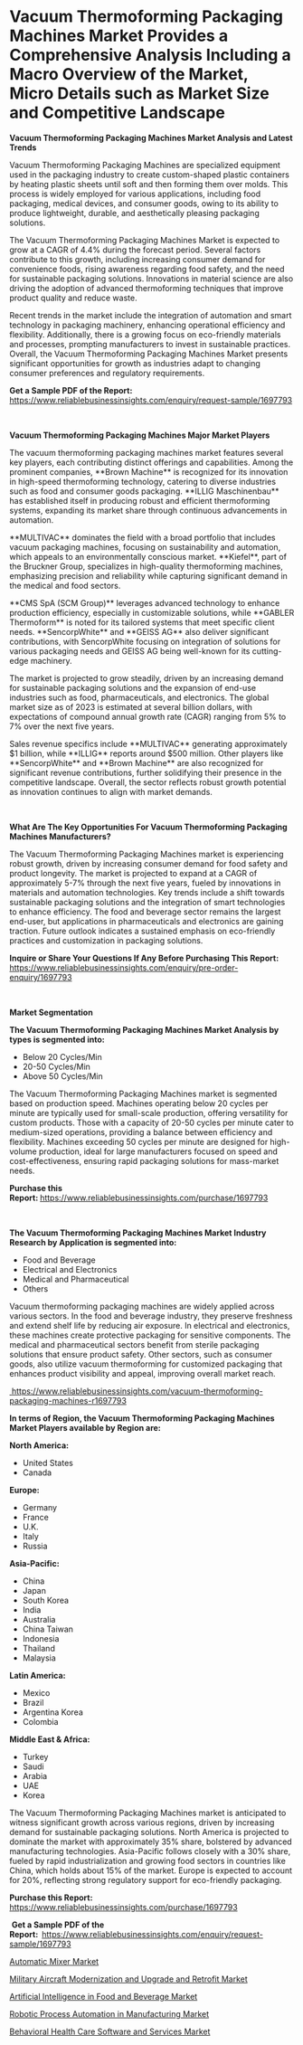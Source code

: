 <p><h1>Vacuum Thermoforming Packaging Machines Market Provides a Comprehensive Analysis Including a Macro Overview of the Market, Micro Details such as Market Size and Competitive Landscape</h1></p><p><strong>Vacuum Thermoforming Packaging Machines Market Analysis and Latest Trends</strong></p>
<p><p>Vacuum Thermoforming Packaging Machines are specialized equipment used in the packaging industry to create custom-shaped plastic containers by heating plastic sheets until soft and then forming them over molds. This process is widely employed for various applications, including food packaging, medical devices, and consumer goods, owing to its ability to produce lightweight, durable, and aesthetically pleasing packaging solutions.</p><p>The Vacuum Thermoforming Packaging Machines Market is expected to grow at a CAGR of 4.4% during the forecast period. Several factors contribute to this growth, including increasing consumer demand for convenience foods, rising awareness regarding food safety, and the need for sustainable packaging solutions. Innovations in material science are also driving the adoption of advanced thermoforming techniques that improve product quality and reduce waste.</p><p>Recent trends in the market include the integration of automation and smart technology in packaging machinery, enhancing operational efficiency and flexibility. Additionally, there is a growing focus on eco-friendly materials and processes, prompting manufacturers to invest in sustainable practices. Overall, the Vacuum Thermoforming Packaging Machines Market presents significant opportunities for growth as industries adapt to changing consumer preferences and regulatory requirements.</p></p>
<p><strong>Get a Sample PDF of the Report:&nbsp;</strong> <a href="https://www.reliablebusinessinsights.com/enquiry/request-sample/1697793?utm_campaign=1873&utm_medium=2&utm_source=Github&utm_content=ia&utm_term=12122024&utm_id=vacuum-thermoforming-packaging-machines">https://www.reliablebusinessinsights.com/enquiry/request-sample/1697793</a></p>
<p>&nbsp;</p>
<p><strong>Vacuum Thermoforming Packaging Machines Major Market Players</strong></p>
<p><p>The vacuum thermoforming packaging machines market features several key players, each contributing distinct offerings and capabilities. Among the prominent companies, **Brown Machine** is recognized for its innovation in high-speed thermoforming technology, catering to diverse industries such as food and consumer goods packaging. **ILLIG Maschinenbau** has established itself in producing robust and efficient thermoforming systems, expanding its market share through continuous advancements in automation.</p><p>**MULTIVAC** dominates the field with a broad portfolio that includes vacuum packaging machines, focusing on sustainability and automation, which appeals to an environmentally conscious market. **Kiefel**, part of the Bruckner Group, specializes in high-quality thermoforming machines, emphasizing precision and reliability while capturing significant demand in the medical and food sectors.</p><p>**CMS SpA (SCM Group)** leverages advanced technology to enhance production efficiency, especially in customizable solutions, while **GABLER Thermoform** is noted for its tailored systems that meet specific client needs. **SencorpWhite** and **GEISS AG** also deliver significant contributions, with SencorpWhite focusing on integration of solutions for various packaging needs and GEISS AG being well-known for its cutting-edge machinery.</p><p>The market is projected to grow steadily, driven by an increasing demand for sustainable packaging solutions and the expansion of end-use industries such as food, pharmaceuticals, and electronics. The global market size as of 2023 is estimated at several billion dollars, with expectations of compound annual growth rate (CAGR) ranging from 5% to 7% over the next five years.</p><p>Sales revenue specifics include **MULTIVAC** generating approximately $1 billion, while **ILLIG** reports around $500 million. Other players like **SencorpWhite** and **Brown Machine** are also recognized for significant revenue contributions, further solidifying their presence in the competitive landscape. Overall, the sector reflects robust growth potential as innovation continues to align with market demands.</p></p>
<p>&nbsp;</p>
<p><strong>What Are The Key Opportunities For Vacuum Thermoforming Packaging Machines Manufacturers?</strong></p>
<p><p>The Vacuum Thermoforming Packaging Machines market is experiencing robust growth, driven by increasing consumer demand for food safety and product longevity. The market is projected to expand at a CAGR of approximately 5-7% through the next five years, fueled by innovations in materials and automation technologies. Key trends include a shift towards sustainable packaging solutions and the integration of smart technologies to enhance efficiency. The food and beverage sector remains the largest end-user, but applications in pharmaceuticals and electronics are gaining traction. Future outlook indicates a sustained emphasis on eco-friendly practices and customization in packaging solutions.</p></p>
<p><strong>Inquire or Share Your Questions If Any Before Purchasing This Report:</strong> <a href="https://www.reliablebusinessinsights.com/enquiry/pre-order-enquiry/1697793?utm_campaign=1873&utm_medium=2&utm_source=Github&utm_content=ia&utm_term=12122024&utm_id=vacuum-thermoforming-packaging-machines">https://www.reliablebusinessinsights.com/enquiry/pre-order-enquiry/1697793</a></p>
<p>&nbsp;</p>
<p><strong>Market Segmentation</strong></p>
<p><strong>The Vacuum Thermoforming Packaging Machines Market Analysis by types is segmented into:</strong></p>
<p><ul><li>Below 20 Cycles/Min</li><li>20-50 Cycles/Min</li><li>Above 50 Cycles/Min</li></ul></p>
<p><p>The Vacuum Thermoforming Packaging Machines market is segmented based on production speed. Machines operating below 20 cycles per minute are typically used for small-scale production, offering versatility for custom products. Those with a capacity of 20-50 cycles per minute cater to medium-sized operations, providing a balance between efficiency and flexibility. Machines exceeding 50 cycles per minute are designed for high-volume production, ideal for large manufacturers focused on speed and cost-effectiveness, ensuring rapid packaging solutions for mass-market needs.</p></p>
<p><strong>Purchase this Report:&nbsp;</strong><a href="https://www.reliablebusinessinsights.com/purchase/1697793?utm_campaign=1873&utm_medium=2&utm_source=Github&utm_content=ia&utm_term=12122024&utm_id=vacuum-thermoforming-packaging-machines">https://www.reliablebusinessinsights.com/purchase/1697793</a></p>
<p>&nbsp;</p>
<p><strong>The Vacuum Thermoforming Packaging Machines Market Industry Research by Application is segmented into:</strong></p>
<p><ul><li>Food and Beverage</li><li>Electrical and Electronics</li><li>Medical and Pharmaceutical</li><li>Others</li></ul></p>
<p><p>Vacuum thermoforming packaging machines are widely applied across various sectors. In the food and beverage industry, they preserve freshness and extend shelf life by reducing air exposure. In electrical and electronics, these machines create protective packaging for sensitive components. The medical and pharmaceutical sectors benefit from sterile packaging solutions that ensure product safety. Other sectors, such as consumer goods, also utilize vacuum thermoforming for customized packaging that enhances product visibility and appeal, improving overall market reach.</p></p>
<p><a href="https://www.reliablebusinessinsights.com/vacuum-thermoforming-packaging-machines-r1697793?utm_campaign=1873&utm_medium=2&utm_source=Github&utm_content=ia&utm_term=12122024&utm_id=vacuum-thermoforming-packaging-machines">&nbsp;https://www.reliablebusinessinsights.com/vacuum-thermoforming-packaging-machines-r1697793</a></p>
<p><strong>In terms of Region, the Vacuum Thermoforming Packaging Machines Market Players available by Region are:</strong></p>
<p>
    <p> <strong> North America: </strong>
        <ul>
            <li>United States</li>
            <li>Canada</li>
        </ul>
        </p> 
    <p> <strong> Europe: </strong>
        <ul>
            <li>Germany</li>
            <li>France</li>
            <li>U.K.</li>
            <li>Italy</li>
            <li>Russia</li>
        </ul>
        </p> 
    <p> <strong> Asia-Pacific: </strong>
        <ul>
            <li>China</li>
            <li>Japan</li>
            <li>South Korea</li>
            <li>India</li>
            <li>Australia</li>
            <li>China Taiwan</li>
            <li>Indonesia</li>
            <li>Thailand</li>
            <li>Malaysia</li>
        </ul>
        </p> 
    <p> <strong> Latin America: </strong>
        <ul>
            <li>Mexico</li>
            <li>Brazil</li>
            <li>Argentina Korea</li>
            <li>Colombia</li>
        </ul>
        </p> 
    <p> <strong> Middle East & Africa: </strong>
        <ul>
            <li>Turkey</li>
            <li>Saudi</li>
            <li>Arabia</li>
            <li>UAE</li>
            <li>Korea</li>
        </ul>
    </p>
    </p>
<p><p>The Vacuum Thermoforming Packaging Machines market is anticipated to witness significant growth across various regions, driven by increasing demand for sustainable packaging solutions. North America is projected to dominate the market with approximately 35% share, bolstered by advanced manufacturing technologies. Asia-Pacific follows closely with a 30% share, fueled by rapid industrialization and growing food sectors in countries like China, which holds about 15% of the market. Europe is expected to account for 20%, reflecting strong regulatory support for eco-friendly packaging.</p></p>
<p><strong>Purchase this Report: </strong><a href="https://www.reliablebusinessinsights.com/purchase/1697793?utm_campaign=1873&utm_medium=2&utm_source=Github&utm_content=ia&utm_term=12122024&utm_id=vacuum-thermoforming-packaging-machines">https://www.reliablebusinessinsights.com/purchase/1697793</a></p>
<p>&nbsp;<strong>Get a Sample PDF of the Report:&nbsp;&nbsp;</strong><a href="https://www.reliablebusinessinsights.com/enquiry/request-sample/1697793?utm_campaign=1873&utm_medium=2&utm_source=Github&utm_content=ia&utm_term=12122024&utm_id=vacuum-thermoforming-packaging-machines">https://www.reliablebusinessinsights.com/enquiry/request-sample/1697793</a></p>
<p><strong></strong></p>
<p><p><a href="https://www.linkedin.com/pulse/a-mkt-nova-vc8zf?utm_campaign=1873&utm_medium=2&utm_source=Github&utm_content=ia&utm_term=12122024&utm_id=vacuum-thermoforming-packaging-machines">Automatic Mixer Market</a></p><p><a href="https://www.linkedin.com/pulse/a-mkt-nova-vc8zf?utm_campaign=1873&utm_medium=2&utm_source=Github&utm_content=ia&utm_term=12122024&utm_id=vacuum-thermoforming-packaging-machines">Military Aircraft Modernization and Upgrade and Retrofit Market</a></p><p><a href="https://www.linkedin.com/pulse/a-mkt-nova-vc8zf?utm_campaign=1873&utm_medium=2&utm_source=Github&utm_content=ia&utm_term=12122024&utm_id=vacuum-thermoforming-packaging-machines">Artificial Intelligence in Food and Beverage Market</a></p><p><a href="https://www.linkedin.com/pulse/a-mkt-nova-vc8zf?utm_campaign=1873&utm_medium=2&utm_source=Github&utm_content=ia&utm_term=12122024&utm_id=vacuum-thermoforming-packaging-machines">Robotic Process Automation in Manufacturing Market</a></p><p><a href="https://www.linkedin.com/pulse/a-mkt-nova-vc8zf?utm_campaign=1873&utm_medium=2&utm_source=Github&utm_content=ia&utm_term=12122024&utm_id=vacuum-thermoforming-packaging-machines">Behavioral Health Care Software and Services Market</a></p></p>